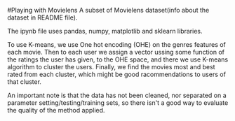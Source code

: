 #Playing with Movielens 
A subset of Movielens dataset(info about the dataset in README file).

The ipynb file uses pandas, numpy, matplotlib and sklearn libraries.

To use K-means, we use One hot encoding (OHE) on the genres features of each movie. 
Then to each user we assign a vector ussing some function of the ratings the  user has given, to the OHE space,
and there we use K-means algorithm to cluster the users. 
Finally, we find the movies most and best rated from each cluster, which might be good racommendations to users of that cluster.

An important note is that the data has not been cleaned, nor separated on a parameter setting/testing/training sets,
so there isn't a good way to evaluate the quality of the method applied.

